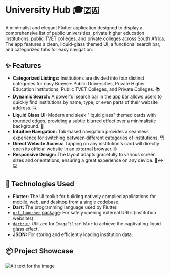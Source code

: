 # University Hub 🎓🇿🇦

A minimalist and elegant Flutter application designed to display a comprehensive list of public universities, private higher education institutions, public TVET colleges, and private colleges across South Africa. The app features a clean, liquid-glass themed UI, a functional search bar, and categorized tabs for easy navigation.

## ✨ Features

* **Categorized Listings:** Institutions are divided into four distinct categories for easy Browse: Public Universities, Private Higher Education Institutions, Public TVET Colleges, and Private Colleges. 📚
* **Dynamic Search:** A powerful search bar in the app bar allows users to quickly find institutions by name, type, or even parts of their website address. 🔍
* **Liquid Glass UI:** Modern and sleek "liquid glass" themed cards with rounded edges, providing a subtle blurred effect over a minimalistic background. 🧊
* **Intuitive Navigation:** Tab-based navigation provides a seamless experience for switching between different categories of institutions. 탭
* **Direct Website Access:** Tapping on any institution's card will directly open its official website in an external browser. 🌐
* **Responsive Design:** The layout adapts gracefully to various screen sizes and orientations, ensuring a great experience on any device. 📱↔️💻

## 🚀 Technologies Used

* **Flutter:** The UI toolkit for building natively compiled applications for mobile, web, and desktop from a single codebase.
* **Dart:** The programming language used by Flutter.
* [`url_launcher` package](https://pub.dev/packages/url_launcher): For safely opening external URLs (institution websites).
* [`dart:ui`](https://api.flutter.dev/flutter/dart-ui/dart-ui-library.html): Utilized for `ImageFilter.blur` to achieve the captivating liquid glass effect.
* **JSON:** For storing and efficiently loading institution data.

## 📦 Project Showcase

![Alt text for the image]("https://github.com/delta5by5github/University-hub/commit/943eaea4481d7740467e5ed5698572e9b8c45c38#diff-c6290023f4c3653428e704143fe639d199f85668cb21cb0a07cc37e4691637ce")
